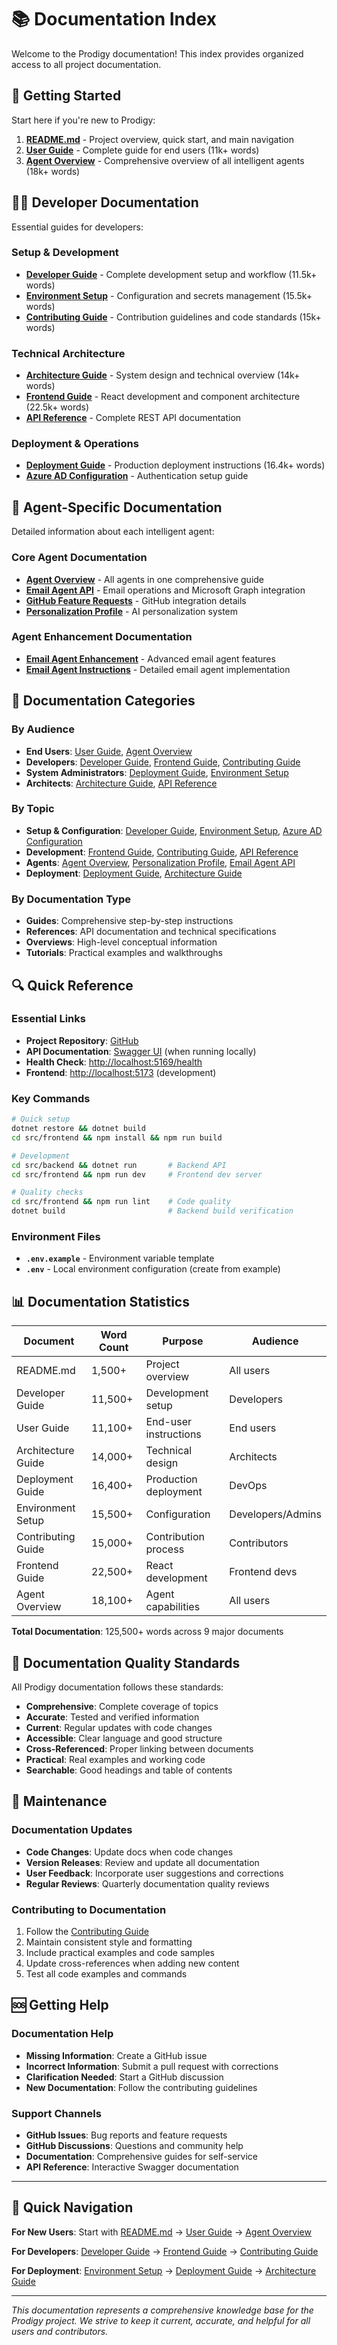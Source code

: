 # 📚 Documentation Index

Welcome to the Prodigy documentation! This index provides organized access to all project documentation.

## 🚀 Getting Started

Start here if you're new to Prodigy:

1. **[README.md](../README.md)** - Project overview, quick start, and main navigation
2. **[User Guide](USER_GUIDE.md)** - Complete guide for end users (11k+ words)
3. **[Agent Overview](AGENT_OVERVIEW.md)** - Comprehensive overview of all intelligent agents (18k+ words)

## 👩‍💻 Developer Documentation

Essential guides for developers:

### Setup & Development
- **[Developer Guide](DEVELOPER_GUIDE.md)** - Complete development setup and workflow (11.5k+ words)
- **[Environment Setup](ENVIRONMENT_SETUP.md)** - Configuration and secrets management (15.5k+ words)
- **[Contributing Guide](CONTRIBUTING.md)** - Contribution guidelines and code standards (15k+ words)

### Technical Architecture
- **[Architecture Guide](ARCHITECTURE.md)** - System design and technical overview (14k+ words)
- **[Frontend Guide](FRONTEND_GUIDE.md)** - React development and component architecture (22.5k+ words)
- **[API Reference](API_REFERENCE.md)** - Complete REST API documentation

### Deployment & Operations
- **[Deployment Guide](DEPLOYMENT.md)** - Production deployment instructions (16.4k+ words)
- **[Azure AD Configuration](AZURE_AD_CONFIG.md)** - Authentication setup guide

## 🤖 Agent-Specific Documentation

Detailed information about each intelligent agent:

### Core Agent Documentation
- **[Agent Overview](AGENT_OVERVIEW.md)** - All agents in one comprehensive guide
- **[Email Agent API](API_EMAIL_AGENT.md)** - Email operations and Microsoft Graph integration
- **[GitHub Feature Requests](GITHUB_FEATURE_REQUEST_API.md)** - GitHub integration details
- **[Personalization Profile](PRODIGY_PERSONALIZATION_PROFILE.md)** - AI personalization system

### Agent Enhancement Documentation
- **[Email Agent Enhancement](EMAIL_AGENT_ENHANCEMENT.md)** - Advanced email agent features
- **[Email Agent Instructions](EmailAgentInstructions.md)** - Detailed email agent implementation

## 📖 Documentation Categories

### By Audience
- **End Users**: [User Guide](USER_GUIDE.md), [Agent Overview](AGENT_OVERVIEW.md)
- **Developers**: [Developer Guide](DEVELOPER_GUIDE.md), [Frontend Guide](FRONTEND_GUIDE.md), [Contributing Guide](CONTRIBUTING.md)
- **System Administrators**: [Deployment Guide](DEPLOYMENT.md), [Environment Setup](ENVIRONMENT_SETUP.md)
- **Architects**: [Architecture Guide](ARCHITECTURE.md), [API Reference](API_REFERENCE.md)

### By Topic
- **Setup & Configuration**: [Developer Guide](DEVELOPER_GUIDE.md), [Environment Setup](ENVIRONMENT_SETUP.md), [Azure AD Configuration](AZURE_AD_CONFIG.md)
- **Development**: [Frontend Guide](FRONTEND_GUIDE.md), [Contributing Guide](CONTRIBUTING.md), [API Reference](API_REFERENCE.md)
- **Agents**: [Agent Overview](AGENT_OVERVIEW.md), [Personalization Profile](PRODIGY_PERSONALIZATION_PROFILE.md), [Email Agent API](API_EMAIL_AGENT.md)
- **Deployment**: [Deployment Guide](DEPLOYMENT.md), [Architecture Guide](ARCHITECTURE.md)

### By Documentation Type
- **Guides**: Comprehensive step-by-step instructions
- **References**: API documentation and technical specifications
- **Overviews**: High-level conceptual information
- **Tutorials**: Practical examples and walkthroughs

## 🔍 Quick Reference

### Essential Links
- **Project Repository**: [GitHub](https://github.com/LukeDuffy98/Prodigy)
- **API Documentation**: [Swagger UI](http://localhost:5169/swagger) (when running locally)
- **Health Check**: [http://localhost:5169/health](http://localhost:5169/health)
- **Frontend**: [http://localhost:5173](http://localhost:5173) (development)

### Key Commands
```bash
# Quick setup
dotnet restore && dotnet build
cd src/frontend && npm install && npm run build

# Development
cd src/backend && dotnet run       # Backend API
cd src/frontend && npm run dev     # Frontend dev server

# Quality checks
cd src/frontend && npm run lint    # Code quality
dotnet build                       # Backend build verification
```

### Environment Files
- **`.env.example`** - Environment variable template
- **`.env`** - Local environment configuration (create from example)

## 📊 Documentation Statistics

| Document | Word Count | Purpose | Audience |
|----------|------------|---------|-----------|
| README.md | 1,500+ | Project overview | All users |
| Developer Guide | 11,500+ | Development setup | Developers |
| User Guide | 11,100+ | End-user instructions | End users |
| Architecture Guide | 14,000+ | Technical design | Architects |
| Deployment Guide | 16,400+ | Production deployment | DevOps |
| Environment Setup | 15,500+ | Configuration | Developers/Admins |
| Contributing Guide | 15,000+ | Contribution process | Contributors |
| Frontend Guide | 22,500+ | React development | Frontend devs |
| Agent Overview | 18,100+ | Agent capabilities | All users |

**Total Documentation**: 125,500+ words across 9 major documents

## 🎯 Documentation Quality Standards

All Prodigy documentation follows these standards:
- **Comprehensive**: Complete coverage of topics
- **Accurate**: Tested and verified information
- **Current**: Regular updates with code changes
- **Accessible**: Clear language and good structure
- **Cross-Referenced**: Proper linking between documents
- **Practical**: Real examples and working code
- **Searchable**: Good headings and table of contents

## 🔄 Maintenance

### Documentation Updates
- **Code Changes**: Update docs when code changes
- **Version Releases**: Review and update all documentation
- **User Feedback**: Incorporate user suggestions and corrections
- **Regular Reviews**: Quarterly documentation quality reviews

### Contributing to Documentation
1. Follow the [Contributing Guide](CONTRIBUTING.md)
2. Maintain consistent style and formatting
3. Include practical examples and code samples
4. Update cross-references when adding new content
5. Test all code examples and commands

## 🆘 Getting Help

### Documentation Help
- **Missing Information**: Create a GitHub issue
- **Incorrect Information**: Submit a pull request with corrections
- **Clarification Needed**: Start a GitHub discussion
- **New Documentation**: Follow the contributing guidelines

### Support Channels
- **GitHub Issues**: Bug reports and feature requests
- **GitHub Discussions**: Questions and community help
- **Documentation**: Comprehensive guides for self-service
- **API Reference**: Interactive Swagger documentation

---

## 📝 Quick Navigation

**For New Users**: Start with [README.md](../README.md) → [User Guide](USER_GUIDE.md) → [Agent Overview](AGENT_OVERVIEW.md)

**For Developers**: [Developer Guide](DEVELOPER_GUIDE.md) → [Frontend Guide](FRONTEND_GUIDE.md) → [Contributing Guide](CONTRIBUTING.md)

**For Deployment**: [Environment Setup](ENVIRONMENT_SETUP.md) → [Deployment Guide](DEPLOYMENT.md) → [Architecture Guide](ARCHITECTURE.md)

---

*This documentation represents a comprehensive knowledge base for the Prodigy project. We strive to keep it current, accurate, and helpful for all users and contributors.*